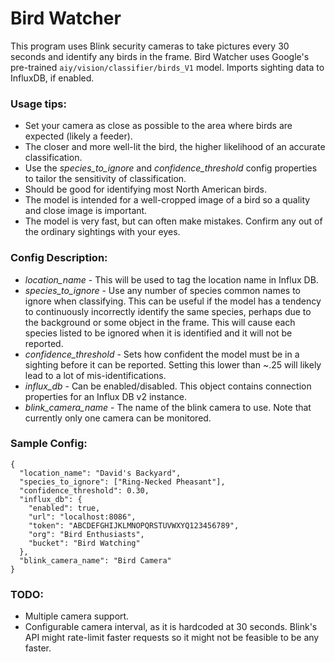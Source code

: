 # Bird Watcher
This program uses Blink security cameras to take pictures every 30 seconds and identify any birds in the frame.
Bird Watcher uses Google's pre-trained `aiy/vision/classifier/birds_V1` model. Imports sighting data to InfluxDB, if enabled.

### Usage tips:
- Set your camera as close as possible to the area where birds are expected (likely a feeder).
- The closer and more well-lit the bird, the higher likelihood of an accurate classification.
- Use the *species_to_ignore* and *confidence_threshold* config properties to tailor the sensitivity of classification.
- Should be good for identifying most North American birds.
- The model is intended for a well-cropped image of a bird so a quality and close image is important.
- The model is very fast, but can often make mistakes. Confirm any out of the ordinary sightings with your eyes.

### Config Description:
- *location_name* - This will be used to tag the location name in Influx DB.
- *species_to_ignore* - Use any number of species common names to ignore when classifying. This can be useful if the 
  model has a tendency to continuously incorrectly identify the same species, perhaps due to the background or some object in the
  frame. This will cause each species listed to be ignored when it is identified and it will not be reported.
- *confidence_threshold* - Sets how confident the model must be in a sighting before it can be reported. Setting this
lower than ~.25 will likely lead to a lot of mis-identifications.
- *influx_db* - Can be enabled/disabled. This object contains connection properties for an Influx DB v2 instance.
- *blink_camera_name* - The name of the blink camera to use. Note that currently only one camera can be monitored.

### Sample Config:
```
{
  "location_name": "David's Backyard",
  "species_to_ignore": ["Ring-Necked Pheasant"],
  "confidence_threshold": 0.30,
  "influx_db": {
    "enabled": true,
    "url": "localhost:8086",
    "token": "ABCDEFGHIJKLMNOPQRSTUVWXYQ123456789",
    "org": "Bird Enthusiasts",
    "bucket": "Bird Watching"
  },
  "blink_camera_name": "Bird Camera"
}
```

### TODO:
- Multiple camera support.
- Configurable camera interval, as it is hardcoded at 30 seconds. Blink's API might rate-limit faster requests so
it might not be feasible to be any faster.
